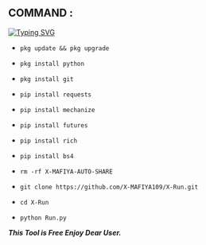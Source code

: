 ## COMMAND :

[![Typing SVG](https://readme-typing-svg.demolab.com?font=Fira+Code&pause=1000&width=435&lines=BD+RANDOM+CLONE)](https://git.io/typing-svg)

* `pkg update && pkg upgrade`

* `pkg install python`

* `pkg install git`

* `pip install requests`

* `pip install mechanize`

* `pip install futures`

* `pip install rich`

* `pip install bs4`

* `rm -rf X-MAFIYA-AUTO-SHARE`

* `git clone https://github.com/X-MAFIYA109/X-Run.git`

* `cd X-Run`

* `python Run.py`


___This Tool is Free Enjoy Dear User.___</br>

